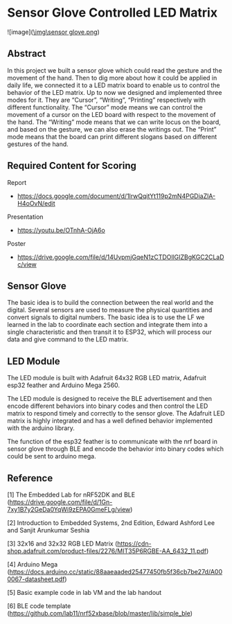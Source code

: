 # Sensor Glove Controlled LED Matrix

![image]([\img\sensor glove.png](https://github.com/zengziyunthomas/Atlas-Gauntlets/blob/main/img/sensor%20glove.png))
## Abstract
In this project we built a sensor glove which could read the gesture and the movement of the hand. Then to dig more about how it could be applied in daily life, we connected it to a LED matrix board to enable us to control the behavior of the LED matrix. Up to now we designed and implemented three modes for it. They are “Cursor”, “Writing”, “Printing” respectively with different functionality. The “Cursor” mode means we can control the movement of a cursor on the LED board with respect to the movement of the hand. The “Writing” mode means that we can write locus on the board, and based on the gesture, we can also erase the writings out. The “Print” mode means that the board can print different slogans based on different gestures of the hand.


## Required Content for Scoring
Report
- https://docs.google.com/document/d/1lrwQqitYt119p2mN4PGDiaZlA-H4oOvN/edit

Presentation
- https://youtu.be/OTnhA-OjA6o

Poster
- https://drive.google.com/file/d/14UvpmjGqeN1zCTDOllGIZBgKGC2CLaDc/view


## Sensor Glove
The basic idea is to build the connection between the real world and the digital. Several sensors are used to measure the physical quantities and convert signals to digital numbers. The basic idea is to use the LF we learned in the lab to coordinate each section and integrate them into a single characteristic and then transit it to ESP32, which will process our data and give command to the LED matrix.

## LED Module

The LED module is built with Adafruit 64x32 RGB LED matrix, Adafruit esp32 feather and Arduino Mega 2560. 

The LED module is designed to receive the BLE advertisement and then encode different behaviors into binary codes and then control the LED matrix to respond timely and correctly to the sensor glove. The Adafruit LED matrix is highly integrated and has a well defined behavior implemented with the arduino library.

The function of the esp32 feather is to communicate with the nrf board in sensor glove through BLE and encode the behavior into binary codes which could be sent to arduino mega.
## Reference
[1]	The Embedded Lab for nRF52DK and BLE (https://drive.google.com/file/d/1Gn-7xy1B7y2GeDa0YqWi9zEPA0GmeFLg/view)

[2]	Introduction to Embedded Systems, 2nd Edition, Edward Ashford Lee and Sanjit Arunkumar Seshia

[3]	32x16 and 32x32 RGB LED Matrix (https://cdn-shop.adafruit.com/product-files/2276/MIT35P6RGBE-AA_6432_11.pdf)

[4]	Arduino Mega (https://docs.arduino.cc/static/88aaeaaded25477450fb5f36cb7be27d/A000067-datasheet.pdf)

[5] Basic example code in lab VM and the lab handout	

[6] BLE code template (https://github.com/lab11/nrf52xbase/blob/master/lib/simple_ble)

